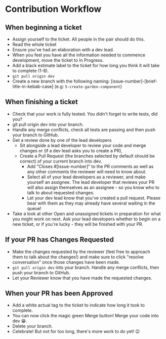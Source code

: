 # Contribution Workflow

## When beginning a ticket

- Assign yourself to the ticket. All people in the pair should do this.
- Read the whole ticket
- Ensure you've had an elaboration with a dev lead.
- When you feel you have all the information needed to commence development, move the ticket to In Progress.
- Add a black estimate label to the ticket for how long you think it will take to complete (1-8).
- `git pull origin dev`
- Create a new branch with the following naming: [issue-number]-[brief-title-in-kebab-case] (e.g: `5-create-garden-component`)

## When finishing a ticket

- Check that your work is fully tested. You didn't forget to write tests, did you?
- git pull origin dev into your branch.
- Handle any merge conflicts, check all tests are passing and then push your branch to GitHub.
- Get a review done by one of the lead developers
  - Sit alongside a lead developer to review your code and merge changes or (if a dev lead asks you to create a PR),
  - Create a Pull Request (the branches selected by default should be correct) of your current branch into dev.
    - Add "Closes #[issue-number]" to the PR comments as well as any other comments the reviewer will need to know about.
    - Select all of your lead developers as a reviewer, and make yourself an assignee. The lead developer that reviews your PR will also assign themselves as an assignee - so you know who to talk to about requested changes.
    - Let your dev lead know that you've created a pull request. Please bear with them as they may already have several waiting in the queue!
- Take a look at other Open and unassigned tickets in preparation for what you might work on next. Ask your lead developers whether to begin on a new ticket, or if you're lucky - they will be finished with your PR.

## If your PR has Changes Requested

- Make the changes requested by the reviewer (feel free to approach them to talk about the changes!) and make sure to click "resolve conversation" once those changes have been made.
- `git pull origin dev` into your branch. Handle any merge conflicts, then push your branch to GitHub.
- Let your Reviewer know that you have made the requested changes.

## When your PR has been Approved

- Add a white actual tag to the ticket to indicate how long it took to complete.
- You can now click the magic green Merge button! Merge your code into dev 😁.
- Delete your branch.
- Celebrate! But not for too long, there's more work to do yet! 😉
